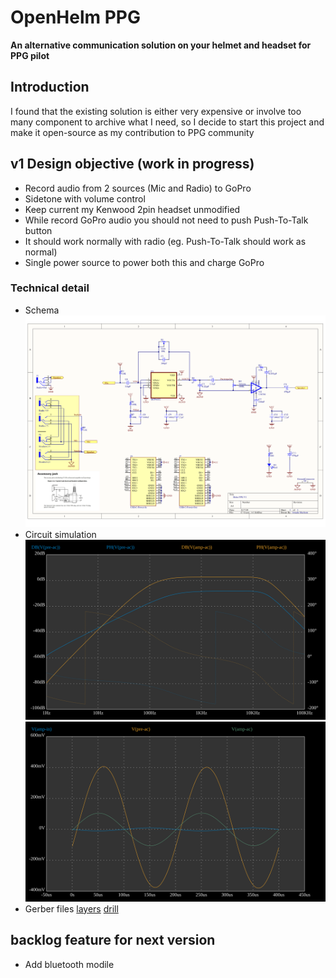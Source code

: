OpenHelm PPG
===
**An alternative communication solution on your helmet and headset for PPG pilot**
## Introduction
I found that the existing solution is either very expensive or involve too many component to archive what I need, so I decide to start this project and make it open-source as my contribution to PPG community

## v1 Design objective (work in progress)
- Record audio from 2 sources (Mic and Radio) to GoPro
- Sidetone with volume control
- Keep current my Kenwood 2pin headset unmodified
- While record GoPro audio you should not need to push Push-To-Talk button
- It should work normally with radio (eg. Push-To-Talk should work as normal)
- Single power source to power both this and charge GoPro

### Technical detail
- Schema
![Schema](v1/v1-schema.png)
- Circuit simulation
![AC](v1/sim-ac.svg)
![Tran](v1/sim-tran.svg)
- Gerber files [layers](v1/v1-layers.Cam) [drill](v1/v1-drill.Cam)


## backlog feature for next version
- Add bluetooth modile


